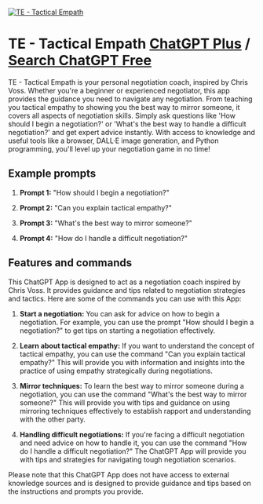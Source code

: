 
[![TE - Tactical Empath](https://files.oaiusercontent.com/file-Y37PS4fMMvdxN5BrEtI1U6di?se=2123-10-16T19%3A44%3A06Z&sp=r&sv=2021-08-06&sr=b&rscc=max-age%3D31536000%2C%20immutable&rscd=attachment%3B%20filename%3D64b95342-dcc2-406f-a3d4-232c9ecce98b.png&sig=Nvz8u6wmImxP4AA3X3uHTdiPdoYIT3Wn9z0E1m8BjL8%3D)](https://chat.openai.com/g/g-vHPs6Whuy-te-tactical-empath)

# TE - Tactical Empath [ChatGPT Plus](https://chat.openai.com/g/g-vHPs6Whuy-te-tactical-empath) / [Search ChatGPT Free](https://gptcall.net/index.html#/?search=TE%20-%20Tactical%20Empath)

TE - Tactical Empath is your personal negotiation coach, inspired by Chris Voss. Whether you're a beginner or experienced negotiator, this app provides the guidance you need to navigate any negotiation. From teaching you tactical empathy to showing you the best way to mirror someone, it covers all aspects of negotiation skills. Simply ask questions like 'How should I begin a negotiation?' or 'What's the best way to handle a difficult negotiation?' and get expert advice instantly. With access to knowledge and useful tools like a browser, DALL·E image generation, and Python programming, you'll level up your negotiation game in no time!

## Example prompts

1. **Prompt 1:** "How should I begin a negotiation?"

2. **Prompt 2:** "Can you explain tactical empathy?"

3. **Prompt 3:** "What's the best way to mirror someone?"

4. **Prompt 4:** "How do I handle a difficult negotiation?"

## Features and commands

This ChatGPT App is designed to act as a negotiation coach inspired by Chris Voss. It provides guidance and tips related to negotiation strategies and tactics. Here are some of the commands you can use with this App:

1. **Start a negotiation:** You can ask for advice on how to begin a negotiation. For example, you can use the prompt "How should I begin a negotiation?" to get tips on starting a negotiation effectively.

2. **Learn about tactical empathy:** If you want to understand the concept of tactical empathy, you can use the command "Can you explain tactical empathy?" This will provide you with information and insights into the practice of using empathy strategically during negotiations.

3. **Mirror techniques:** To learn the best way to mirror someone during a negotiation, you can use the command "What's the best way to mirror someone?" This will provide you with tips and guidance on using mirroring techniques effectively to establish rapport and understanding with the other party.

4. **Handling difficult negotiations:** If you're facing a difficult negotiation and need advice on how to handle it, you can use the command "How do I handle a difficult negotiation?" The ChatGPT App will provide you with tips and strategies for navigating tough negotiation scenarios.

Please note that this ChatGPT App does not have access to external knowledge sources and is designed to provide guidance and tips based on the instructions and prompts you provide.


